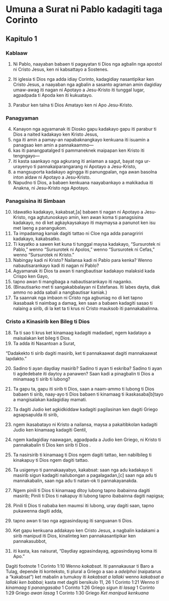 Umuna a Surat ni Pablo kadagiti taga Corinto
============================================

Kapitulo 1
----------

### Kablaaw

1. Ni Pablo, naayaban babaen ti pagayatan ti Dios nga agbalin nga apostol ni Cristo Jesus, ken ni kabsattayo a Sostenes.

2. Iti iglesia ti Dios nga adda idiay Corinto, kadagidiay nasantipikar ken Cristo Jesus, a naayaban nga agbalin a sasanto agraman amin dagidiay umaw-awag iti nagan ni Apotayo a Jesu-Kristo iti tunggal lugar, agpadpada ti Apoda ken iti kukuatayo.

3. Parabur ken talna ti Dios Amatayo ken ni Apo Jesu-Kristo.

### Panagyaman

4. Kanayon nga agyamanak iti Diosko gapu kadakayo gapu iti parabur ti Dios a naited kadakayo ken Kristo Jesus,
5. nga iti amin a pamay-an napabaknangkayo kenkuana iti isuamin a panagsao ken amin a pannakaammo—
6. kas iti panangpatalged ti pammaneknek maipapan ken Kristo iti tengngayo—
7. iti kasta saankayo nga agkurang iti aniaman a sagut, bayat nga ur-urayenyo ti pannakaiparangarang ni Apotayo a Jesu-Kristo,
8. a mangsuporta kadakayo agingga iti panungpalan, nga awan basolna inton aldaw ni Apotayo a Jesu-Kristo.
9. Napudno ti Dios, a babaen kenkuana naayabankayo a makikadua iti Anakna, ni Jesu-Kristo nga Apotayo.

### Panagsisina iti Simbaan

10. Idawatko kadakayo, kakabsat,[a] babaen ti nagan ni Apotayo a Jesu-Kristo, nga agtutunoskayo amin, ken awan koma ti panagsisina kadakayo, no di ket agkaykaysakayo iti maymaysa a panunot ken isu met laeng a panangukom.
11. Ta impadamag kaniak dagiti tattao ni Cloe nga adda panagririri kadakayo, kakabsatko.
12. Ti kayatko a sawen ket kuna ti tunggal maysa kadakayo, “Sursurotek ni Pablo,” wenno “Sursurotek ni Apolos,” wenno “Sursurotek ni Cefas,” wenno “Sursurotek ni Kristo.”
13. Nabingay kadi ni Kristo? Nailansa kadi ni Pablo para kenka? Wenno nabautisarankayo kadi iti nagan ni Pablo?
14. Agyamanak iti Dios ta awan ti nangbautisar kadakayo malaksid kada Crispo ken Gayo,
15. tapno awan ti mangibaga a nabautisarankayo iti naganko.
16. (Binautisarko met ti sangakabbalayan ni Estefanas. Iti labes dayta, diak ammo no adda sabali a nangbautisar kaniak.)
17. Ta saannak nga imbaon ni Cristo nga agbuniag no di ket tapno ikasabaak ti naimbag a damag, ken saan a babaen kadagiti sasao ti nalaing a sirib, di la ket ta ti krus ni Cristo mauksob iti pannakabalinna.

### Cristo a Kinasirib ken Bileg ti Dios

18. Ta ti sao ti krus ket kinamaag kadagiti madadael, ngem kadatayo a maisalakan ket bileg ti Dios.
19. Ta adda iti Nasantoan a Surat,

“Dadakekto ti sirib dagiti masirib, ket ti pannakaawat dagiti mannakaawat lapdakto.”

20. Sadino ti ayan daydiay masirib? Sadino ti ayan ti eskriba? Sadino ti ayan ti agdedebate iti daytoy a panawen? Saan kadi a pinagbalin ti Dios a minamaag ti sirib ti lubong?
21. Ta gapu ta, gapu iti sirib ti Dios, saan a naam-ammo ti lubong ti Dios babaen ti sirib, naay-ayo ti Dios babaen ti kinamaag ti ikaskasaba[b]tayo a mangisalakan kadagidiay mamati.
22. Ta dagiti Judio ket agkidkiddaw kadagiti pagilasinan ken dagiti Griego agsapsapulda iti sirib,
23. ngem ikasabatayo ni Kristo a nailansa, maysa a pakaitibkolan kadagiti Judio ken kinamaag kadagiti Gentil,
24. ngem kadagidiay naawagan, agpadpada a Judio ken Griego, ni Kristo ti pannakabalin ti Dios ken sirib ti Dios .
25. Ta nasirsirib ti kinamaag ti Dios ngem dagiti tattao, ken nabilbileg ti kinakapuy ti Dios ngem dagiti tattao.

26. Ta usigenyo ti pannakaayabyo, kakabsat: saan nga adu kadakayo ti masirib sigun kadagiti nailubongan a pagalagadan,[c] saan nga adu ti mannakabalin, saan nga adu ti natan-ok ti pannakayanakda.
27. Ngem pinili ti Dios ti kinamaag ditoy lubong tapno ibabainna dagiti masirib; Pinili ti Dios ti nakapuy iti lubong tapno ibabainna dagiti napigsa;
28. Pinili ti Dios ti nababa ken maumsi iti lubong, uray dagiti saan, tapno pukawenna dagiti adda,
29. tapno awan ti tao nga agpasindayag iti sanguanan ti Dios.
30. Ket gapu kenkuana addakayo ken Cristo Jesus, a nagbalin kadakami a sirib manipud iti Dios, kinalinteg ken pannakasantipikar ken pannakasubbot,
31. iti kasta, kas naisurat, “Daydiay agpasindayag, agpasindayag koma iti Apo.”

Dagiti footnote
1 Corinto 1:10 Wenno *kakabsat*. Iti pannakausar ti Baro a Tulag, depende iti konteksto, ti plural a Griego a sao a *adelphoi* (naipatarus a “kakabsat”) ket mabalin a tumukoy iti *kakabsat a lallaki* wenno *kakabsat a lallaki ken babbai*; kasta met dagiti bersikulo 11, 26
1 Corinto 1:21 Wenno *ti kinamaag ti panangasaba*
1 Corinto 1:26 Griego *sigun iti lasag*
1 Corinto 1:29 Griego *awan lasag*
1 Corinto 1:30 Griego *Ket manipud kenkuana*